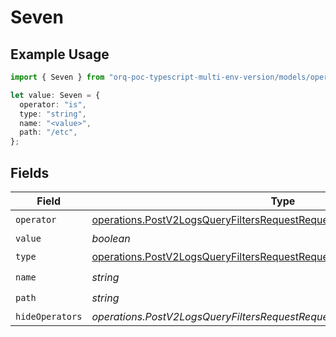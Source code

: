 # Seven

## Example Usage

```typescript
import { Seven } from "orq-poc-typescript-multi-env-version/models/operations";

let value: Seven = {
  operator: "is",
  type: "string",
  name: "<value>",
  path: "/etc",
};
```

## Fields

| Field                                                                                                                                                  | Type                                                                                                                                                   | Required                                                                                                                                               | Description                                                                                                                                            |
| ------------------------------------------------------------------------------------------------------------------------------------------------------ | ------------------------------------------------------------------------------------------------------------------------------------------------------ | ------------------------------------------------------------------------------------------------------------------------------------------------------ | ------------------------------------------------------------------------------------------------------------------------------------------------------ |
| `operator`                                                                                                                                             | [operations.PostV2LogsQueryFiltersRequestRequestBodyQuery7Operator](../../models/operations/postv2logsqueryfiltersrequestrequestbodyquery7operator.md) | :heavy_check_mark:                                                                                                                                     | N/A                                                                                                                                                    |
| `value`                                                                                                                                                | *boolean*                                                                                                                                              | :heavy_minus_sign:                                                                                                                                     | N/A                                                                                                                                                    |
| `type`                                                                                                                                                 | [operations.PostV2LogsQueryFiltersRequestRequestBodyQuery7Type](../../models/operations/postv2logsqueryfiltersrequestrequestbodyquery7type.md)         | :heavy_check_mark:                                                                                                                                     | N/A                                                                                                                                                    |
| `name`                                                                                                                                                 | *string*                                                                                                                                               | :heavy_check_mark:                                                                                                                                     | N/A                                                                                                                                                    |
| `path`                                                                                                                                                 | *string*                                                                                                                                               | :heavy_check_mark:                                                                                                                                     | N/A                                                                                                                                                    |
| `hideOperators`                                                                                                                                        | *operations.PostV2LogsQueryFiltersRequestRequestBodyQuery7HideOperators*[]                                                                             | :heavy_minus_sign:                                                                                                                                     | N/A                                                                                                                                                    |